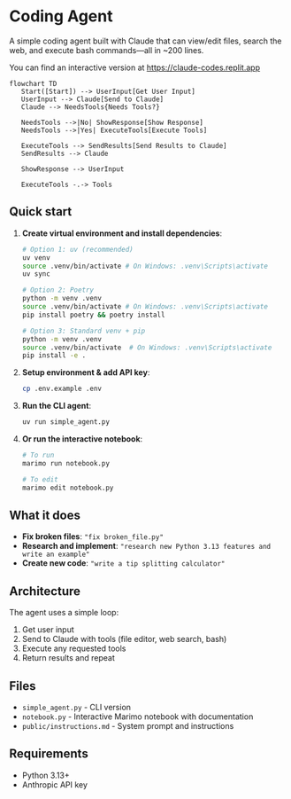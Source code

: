 # Coding Agent

A simple coding agent built with Claude that can view/edit files, search the web, and execute bash commands—all in ~200 lines.

You can find an interactive version at https://claude-codes.replit.app

```mermaid
flowchart TD
   Start([Start]) --> UserInput[Get User Input]
   UserInput --> Claude[Send to Claude]
   Claude --> NeedsTools{Needs Tools?}

   NeedsTools -->|No| ShowResponse[Show Response]
   NeedsTools -->|Yes| ExecuteTools[Execute Tools]

   ExecuteTools --> SendResults[Send Results to Claude]
   SendResults --> Claude

   ShowResponse --> UserInput

   ExecuteTools -.-> Tools
```

## Quick start

1. **Create virtual environment and install dependencies**:
   ```bash
   # Option 1: uv (recommended)
   uv venv
   source .venv/bin/activate # On Windows: .venv\Scripts\activate
   uv sync

   # Option 2: Poetry
   python -m venv .venv
   source .venv/bin/activate # On Windows: .venv\Scripts\activate
   pip install poetry && poetry install

   # Option 3: Standard venv + pip
   python -m venv .venv
   source .venv/bin/activate  # On Windows: .venv\Scripts\activate
   pip install -e .
   ```

2. **Setup environment & add API key**:
   ```bash
   cp .env.example .env
   ```

3. **Run the CLI agent**:
   ```bash
   uv run simple_agent.py
   ```

4. **Or run the interactive notebook**:
   ```bash
   # To run
   marimo run notebook.py

   # To edit
   marimo edit notebook.py
   ```

## What it does

- **Fix broken files**: `"fix broken_file.py"`
- **Research and implement**: `"research new Python 3.13 features and write an example"`
- **Create new code**: `"write a tip splitting calculator"`

## Architecture

The agent uses a simple loop:
1. Get user input
2. Send to Claude with tools (file editor, web search, bash)
3. Execute any requested tools
4. Return results and repeat

## Files

- `simple_agent.py` - CLI version
- `notebook.py` - Interactive Marimo notebook with documentation
- `public/instructions.md` - System prompt and instructions

## Requirements

- Python 3.13+
- Anthropic API key
